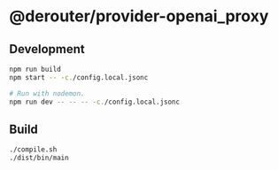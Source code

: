 # @derouter/provider-openai_proxy

## Development

```sh
npm run build
npm start -- -c./config.local.jsonc
```

```sh
# Run with nodemon.
npm run dev -- -- -- -c./config.local.jsonc
```

## Build

```sh
./compile.sh
./dist/bin/main
```
